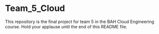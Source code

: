 # Team_5_Cloud
This repository is the final project for team 5 in the BAH Cloud Engineering course. Hold your applause until the end of this README file.
